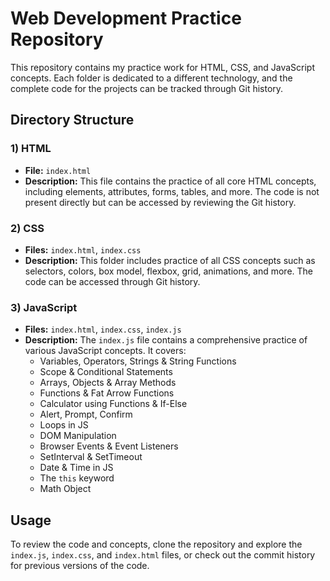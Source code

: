 # Web Development Practice Repository

This repository contains my practice work for HTML, CSS, and JavaScript concepts. Each folder is dedicated to a different technology, and the complete code for the projects can be tracked through Git history.

## Directory Structure

### 1) HTML
- **File:** `index.html`
- **Description:** This file contains the practice of all core HTML concepts, including elements, attributes, forms, tables, and more. The code is not present directly but can be accessed by reviewing the Git history.

### 2) CSS
- **Files:** `index.html`, `index.css`
- **Description:** This folder includes practice of all CSS concepts such as selectors, colors, box model, flexbox, grid, animations, and more. The code can be accessed through Git history.

### 3) JavaScript
- **Files:** `index.html`, `index.css`, `index.js`
- **Description:** The `index.js` file contains a comprehensive practice of various JavaScript concepts. It covers:
  - Variables, Operators, Strings & String Functions
  - Scope & Conditional Statements
  - Arrays, Objects & Array Methods
  - Functions & Fat Arrow Functions
  - Calculator using Functions & If-Else
  - Alert, Prompt, Confirm
  - Loops in JS
  - DOM Manipulation
  - Browser Events & Event Listeners
  - SetInterval & SetTimeout
  - Date & Time in JS
  - The `this` keyword
  - Math Object

## Usage
To review the code and concepts, clone the repository and explore the `index.js`, `index.css`, and `index.html` files, or check out the commit history for previous versions of the code.
